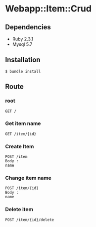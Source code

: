 # Webapp::Item::Crud

## Dependencies

* Ruby 2.3.1
* Mysql 5.7

## Installation
	$ bundle install
## Route
### root
	GET /
### Get item name
	GET /item/{id}
### Create Item
	POST /item
	Body :
	name
### Change item name
	POST /item/{id}
	Body :
	name
### Delete item
	POST /item/{id}/delete
 